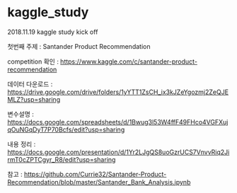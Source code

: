 # kaggle_study

2018.11.19 kaggle study kick off

첫번째 주제 : Santander Product Recommendation

competition 확인 : https://www.kaggle.com/c/santander-product-recommendation

데이터 다운로드 : https://drive.google.com/drive/folders/1yYTT1ZsCH_ix3kJZeYgozmj2ZeQJEMLZ?usp=sharing

변수설명 : https://docs.google.com/spreadsheets/d/1Bwug3l53W4ffF49FHco4VGFXujqOuNGqDyT7P70Bcfs/edit?usp=sharing

내용 정리 : https://docs.google.com/presentation/d/1Yr2LJgQS8uoGzrUCS7VnvvRiq2JirmT0cZPTCgyr_R8/edit?usp=sharing


참고 : https://github.com/Currie32/Santander-Product-Recommendation/blob/master/Santander_Bank_Analysis.ipynb
